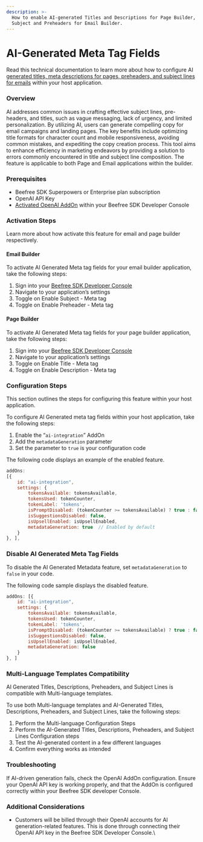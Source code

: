 ```yaml
---
description: >-
  How to enable AI-generated Titles and Descriptions for Page Builder, and
  Subject and Preheaders for Email Builder.
---
```


# AI-Generated Meta Tag Fields

Read this technical documentation to learn more about how to configure AI [generated titles, meta descriptions for pages, preheaders, and subject lines for emails](https://docs.beefree.io/beefree-sdk/advanced-options/meta-tags) within your host application.

### Overview

AI addresses common issues in crafting effective subject lines, pre-headers, and titles, such as vague messaging, lack of urgency, and limited personalization. By utilizing AI, users can generate compelling copy for email campaigns and landing pages. The key benefits include optimizing title formats for character count and mobile responsiveness, avoiding common mistakes, and expediting the copy creation process. This tool aims to enhance efficiency in marketing endeavors by providing a solution to errors commonly encountered in title and subject line composition. The feature is applicable to both Page and Email applications within the builder.

### Prerequisites

* Beefree SDK Superpowers or Enterprise plan subscription
* OpenAI API Key
* [Activated OpenAI AddOn](https://docs.beefree.io/beefree-sdk/addons/partner-addons/openai-addon) within your Beefree SDK Developer Console

### Activation Steps

Learn more about how activate this feature for email and page builder respectively.

#### Email Builder

To activate AI Generated Meta tag fields for your email builder application, take the following steps:

1. Sign into your [Beefree SDK Developer Console](https://developers.beefree.io/)
2. Navigate to your application’s settings
3. Toggle on Enable Subject - Meta tag
4. Toggle on Enable Preheader - Meta tag

#### Page Builder

To activate AI Generated Meta tag fields for your page builder application, take the following steps:

1. Sign into your [Beefree SDK Developer Console](https://developers.beefree.io/)
2. Navigate to your application’s settings
3. Toggle on Enable Title - Meta tag
4. Toggle on Enable Description - Meta tag&#x20;

### Configuration Steps

This section outlines the steps for configuring this feature within your host application.

To configure AI Generated meta tag fields within your host application, take the following steps:

1. Enable the “`ai-integration`” AddOn
2. Add the `metadataGeneration` parameter
3. Set the parameter to `true` is your configuration code

The following code displays an example of the enabled feature.

```javascript
addOns: 
[{
    id: "ai-integration",
    settings: {
        tokensAvailable: tokensAvailable,
        tokensUsed: tokenCounter,
        tokenLabel: 'tokens',
        isPromptDisabled: (tokenCounter >= tokensAvailable) ? true : false,
        isSuggestionsDisabled: false,
        isUpsellEnabled: isUpsellEnabled,
        metadataGeneration: true  // Enabled by default
    }
}, ],
```

### Disable AI Generated Meta Tag Fields

To disable the AI Generated Metadata feature, set `metadataGeneration` to `false` in your code.

The following code sample displays the disabled feature.

```javascript
addOns: [{
    id: "ai-integration",
    settings: {
        tokensAvailable: tokensAvailable,
        tokensUsed: tokenCounter,
        tokenLabel: 'tokens',
        isPromptDisabled: (tokenCounter >= tokensAvailable) ? true : false,
        isSuggestionsDisabled: false,
        isUpsellEnabled: isUpsellEnabled,
        metadataGeneration: false
    }
}, ]
```

### Multi-Language Templates Compatibility

AI Generated Titles, Descriptions, Preheaders, and Subject Lines is compatible with Multi-language templates.

To use both Multi-language templates and AI-Generated Titles, Descriptions, Preheaders, and Subject Lines, take the following steps:

1. Perform the Multi-language Configuration Steps
2. Perform the AI-Generated Titles, Descriptions, Preheaders, and Subject Lines Configuration steps
3. Test the AI-generated content in a few different languages
4. Confirm everything works as intended

### Troubleshooting

If AI-driven generation fails, check the OpenAI AddOn configuration. Ensure your OpenAI API key is working properly, and that the AddOn is configured correctly within your Beefree SDK developer Console.

### Additional Considerations

* Customers will be billed through their OpenAI accounts for AI generation-related features. This is done through connecting their OpenAI API key in the Beefree SDK Developer Console.\
